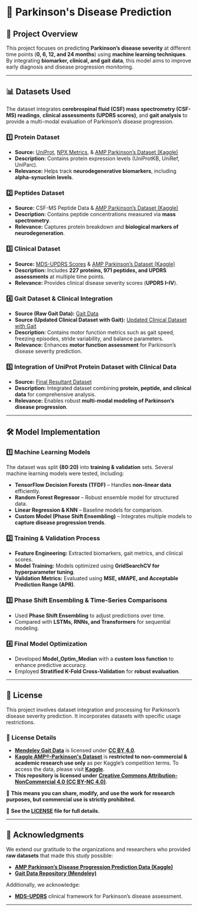 # 🧠 Parkinson's Disease Prediction  

## 📌 Project Overview  
This project focuses on predicting **Parkinson’s disease severity** at different time points (**0, 6, 12, and 24 months**) using **machine learning techniques**. By integrating **biomarker, clinical, and gait data**, this model aims to improve early diagnosis and disease progression monitoring.

---

## 📊 Datasets Used  
The dataset integrates **cerebrospinal fluid (CSF) mass spectrometry (CSF-MS) readings**, **clinical assessments (UPDRS scores)**, and **gait analysis** to provide a multi-modal evaluation of Parkinson’s disease progression.  

### **1️⃣ Protein Dataset**  
- **Source:** [UniProt](https://www.ncbi.nlm.nih.gov/pmc/articles/PMC2238893/), [NPX Metrics](https://olink.com/knowledge/faq?query=npx), & [AMP Parkinson’s Dataset (Kaggle)](https://www.kaggle.com/competitions/amp-parkinsons-disease-progression-prediction/data)  
- **Description:** Contains protein expression levels (UniProtKB, UniRef, UniParc).  
- **Relevance:** Helps track **neurodegenerative biomarkers**, including **alpha-synuclein levels**.  

### **2️⃣ Peptides Dataset**  
- **Source:** CSF-MS Peptide Data & [AMP Parkinson’s Dataset (Kaggle)](https://www.kaggle.com/competitions/amp-parkinsons-disease-progression-prediction/data)  
- **Description:** Contains peptide concentrations measured via **mass spectrometry**.  
- **Relevance:** Captures protein breakdown and **biological markers of neurodegeneration**.  

### **3️⃣ Clinical Dataset**  
- **Source:** [MDS-UPDRS Scores](https://www.apta.org/patient-care/evidence-based-practice-resources/test-measures/unified-parkinsons-disease-rating-scale-updrs-movement-disorders-society-mds-modified-unified-parkinsons-disease-rating-scale-mds-updrs) & [AMP Parkinson’s Dataset (Kaggle)](https://www.kaggle.com/competitions/amp-parkinsons-disease-progression-prediction/data)  
- **Description:** Includes **227 proteins, 971 peptides, and UPDRS assessments** at multiple time points.  
- **Relevance:** Provides clinical disease severity scores (**UPDRS I–IV**).  

### **4️⃣ Gait Dataset & Clinical Integration**  
- **Source (Raw Gait Data):** [Gait Data](https://doi.org/10.17632/4tjd8jrhp8.1)  
- **Source (Updated Clinical Dataset with Gait):** [Updated Clinical Dataset with Gait](https://doi.org/10.5281/zenodo.14848598)  
- **Description:** Contains motor function metrics such as gait speed, freezing episodes, stride variability, and balance parameters.  
- **Relevance:** Enhances **motor function assessment** for Parkinson’s disease severity prediction.  

### **5️⃣ Integration of UniProt Protein Dataset with Clinical Data**  
- **Source:** [Final Resultant Dataset](https://doi.org/10.5281/zenodo.14848598)  
- **Description:** Integrated dataset combining **protein, peptide, and clinical data** for comprehensive analysis.  
- **Relevance:** Enables robust **multi-modal modeling of Parkinson’s disease progression**.  

---

## **🛠️ Model Implementation**  

### **1️⃣ Machine Learning Models**  
The dataset was split **(80:20)** into **training & validation** sets. Several machine learning models were tested, including:  

- **TensorFlow Decision Forests (TFDF)** – Handles **non-linear data** efficiently.  
- **Random Forest Regressor** – Robust ensemble model for structured data.  
- **Linear Regression & KNN** – Baseline models for comparison.  
- **Custom Model (Phase Shift Ensembling)** – Integrates multiple models to **capture disease progression trends**.  

### **2️⃣ Training & Validation Process**  
- **Feature Engineering:** Extracted biomarkers, gait metrics, and clinical scores.  
- **Model Training:** Models optimized using **GridSearchCV for hyperparameter tuning**.  
- **Validation Metrics:** Evaluated using **MSE, sMAPE, and Acceptable Prediction Range (APR)**.  

### **3️⃣ Phase Shift Ensembling & Time-Series Comparisons**  
- Used **Phase Shift Ensembling** to adjust predictions over time.  
- Compared with **LSTMs, RNNs, and Transformers** for sequential modeling.  

### **4️⃣ Final Model Optimization**  
- Developed **Model_Optim_Median** with a **custom loss function** to enhance predictive accuracy.  
- Employed **Stratified K-Fold Cross-Validation** for **robust evaluation**.  

---

## 📜 License  
This project involves dataset integration and processing for Parkinson’s disease severity prediction. It incorporates datasets with specific usage restrictions.  

### 📄 License Details  
- **[Mendeley Gait Data](https://doi.org/10.17632/4tjd8jrhp8.1)** is licensed under **[CC BY 4.0](https://creativecommons.org/licenses/by/4.0/)**.
- **[Kaggle AMP®-Parkinson's Dataset](https://www.kaggle.com/competitions/amp-parkinsons-disease-progression-prediction/data)** is **restricted to non-commercial & academic research use only** as per Kaggle’s competition terms. To access the data, please visit **[Kaggle](https://www.kaggle.com/competitions/amp-parkinsons-disease-progression-prediction/data)**.  
- **This repository is licensed under** **[Creative Commons Attribution-NonCommercial 4.0 (CC BY-NC 4.0)](https://creativecommons.org/licenses/by-nc/4.0/)**.  

📌 **This means you can share, modify, and use the work for research purposes, but commercial use is strictly prohibited.**  

📄 **See the [LICENSE](LICENSE) file for full details.**  
 

---

## **🙏 Acknowledgments**  
We extend our gratitude to the organizations and researchers who provided **raw datasets** that made this study possible:  

- **[AMP Parkinson’s Disease Progression Prediction Data (Kaggle)](https://www.kaggle.com/competitions/amp-parkinsons-disease-progression-prediction/data)**
- **[Gait Data Repository (Mendeley)](https://doi.org/10.17632/4tjd8jrhp8.1)**  

Additionally, we acknowledge:  
- **[MDS-UPDRS](https://www.movementdisorders.org/MDS/MDS-Rating-Scales/MDS-Unified-Parkinsons-Disease-Rating-Scale-MDS-UPDRS.htm)** clinical framework for Parkinson’s disease assessment.  

---

  
